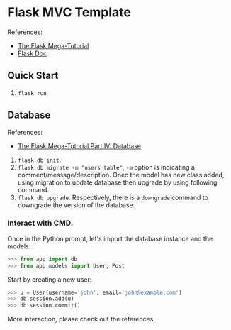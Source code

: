 # Flask MVC Template

References:
- [The Flask Mega-Tutorial ](https://blog.miguelgrinberg.com/post/the-flask-mega-tutorial-part-i-hello-world)
- [Flask Doc](https://flask.palletsprojects.com/en/1.0.x/)

## Quick Start

1. `flask run`


## Database

References:
- [The Flask Mega-Tutorial Part IV: Database](https://blog.miguelgrinberg.com/post/the-flask-mega-tutorial-part-iv-database)

1. `flask db init`.
2. `flask db migrate -m "users table"`, `-m` option is indicating a comment/message/description. Onec the model has new class added, using migration to update database then upgrade by using following command.
3. `flask db upgrade`. Respectively, there is a `downgrade` command to downgrade the version of the database.

### Interact with CMD.
Once in the Python prompt, let's import the database instance and the models:
```python
>>> from app import db
>>> from app.models import User, Post

```
Start by creating a new user:
```python
>>> u = User(username='john', email='john@example.com')
>>> db.session.add(u)
>>> db.session.commit()
```

More interaction, please check out the references.
